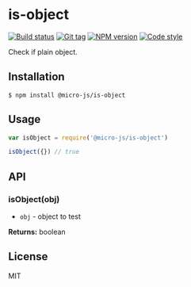 
# is-object

[![Build status][travis-image]][travis-url]
[![Git tag][git-image]][git-url]
[![NPM version][npm-image]][npm-url]
[![Code style][standard-image]][standard-url]

Check if plain object.

## Installation

    $ npm install @micro-js/is-object

## Usage

```js
var isObject = require('@micro-js/is-object')

isObject({}) // true
```

## API

### isObject(obj)

- `obj` - object to test

**Returns:** boolean

## License

MIT

[travis-image]: https://img.shields.io/travis/micro-js/is-object.svg?style=flat-square
[travis-url]: https://travis-ci.org/micro-js/is-object
[git-image]: https://img.shields.io/github/tag/micro-js/is-object.svg
[git-url]: https://github.com/micro-js/is-object
[standard-image]: https://img.shields.io/badge/code%20style-standard-brightgreen.svg?style=flat
[standard-url]: https://github.com/feross/standard
[npm-image]: https://img.shields.io/npm/v/@micro-js/is-object.svg?style=flat-square
[npm-url]: https://npmjs.org/package/@micro-js/is-object
